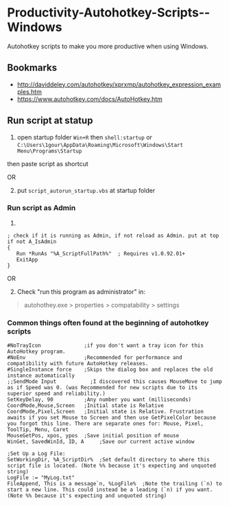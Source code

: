 # Productivity-Autohotkey-Scripts--Windows

Autohotkey scripts to make you more productive when using Windows.

## Bookmarks

- http://daviddeley.com/autohotkey/xprxmp/autohotkey_expression_examples.htm
- https://www.autohotkey.com/docs/AutoHotkey.htm

## Run script at statup

1.  open startup folder
    `Win+R` then `shell:startup`
    or
    `C:\Users\1gour\AppData\Roaming\Microsoft\Windows\Start Menu\Programs\Startup`

then paste script as shortcut

OR

2.  put `script_autorun_startup.vbs` at startup folder

### Run script as Admin

1.

```
; check if it is running as Admin, if not reload as Admin. put at top
if not A_IsAdmin
{
   Run *RunAs "%A_ScriptFullPath%"  ; Requires v1.0.92.01+
   ExitApp
}
```

OR

2.  Check "run this program as administrator" in:

> autohothey.exe > properties > compatability > settings

### Common things often found at the beginning of autohotkey scripts

```
#NoTrayIcon              ;if you don't want a tray icon for this AutoHotkey program.
#NoEnv                   ;Recommended for performance and compatibility with future AutoHotkey releases.
#SingleInstance force    ;Skips the dialog box and replaces the old instance automatically
;;SendMode Input           ;I discovered this causes MouseMove to jump as if Speed was 0. (was Recommended for new scripts due to its superior speed and reliability.)
SetKeyDelay, 90          ;Any number you want (milliseconds)
CoordMode,Mouse,Screen   ;Initial state is Relative
CoordMode,Pixel,Screen   ;Initial state is Relative. Frustration awaits if you set Mouse to Screen and then use GetPixelColor because you forgot this line. There are separate ones for: Mouse, Pixel, ToolTip, Menu, Caret
MouseGetPos, xpos, ypos  ;Save initial position of mouse
WinGet, SavedWinId, ID, A     ;Save our current active window

;Set Up a Log File:
SetWorkingDir, %A_ScriptDir%  ;Set default directory to where this script file is located. (Note %% because it's expecting and unquoted string)
LogFile := "MyLog.txt"
FileAppend, This is a message`n, %LogFile%  ;Note the trailing (`n) to start a new line. This could instead be a leading (`n) if you want. (Note %% because it's expecting and unquoted string)
```
